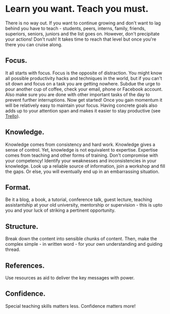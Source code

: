 # Learn you want. Teach you must.

There is no way out. If you want to continue growing and don't want to lag behind you have to teach - students, peers, interns, family, friends, superiors, seniors, juniors and the list goes on. However, don't precipitate your actions! Don't rush! It takes time to reach that level but once you're there you can cruise along.

## Focus.
It all starts with focus. Focus is the opposite of distraction. You might know all possible productivity hacks and techniques in the world, but if you can't sit down and focus on a task you are getting nowhere. Subdue the urge to pour another cup of coffee, check your email, phone or Facebook account. Also make sure you are done with other important tasks of the day to prevent further interruptions. Now get started! Once you gain momentum it will be relatively easy to maintain your focus. Having concrete goals also adds up to your attention span and makes it easier to stay productive (see [Trello](https://trello.com/)).
## Knowledge.
Knowledge comes from consistency and hard work. Knowledge gives a sense of control. Yet, knowledge is not equivalent to expertise. Expertise comes from teaching and other forms of training. Don't compromise with your competency! Identify your weaknesses and inconsistencies in your knowledge. Look up a reliable source of information, join a workshop and fill the gaps. Or else, you will eventually end up in an embarrassing situation.
## Format.
Be it a blog, a book, a tutorial, conference talk, guest lecture, teaching assistantship at your old university, mentorship or supervision - this is upto you and your luck of striking a pertinent opportunity.
## Structure.
Break down the content into sensible chunks of content. Then, make the complex simple - in written word - for your own understanding and guiding thread.
## References.
Use resources as aid to deliver the key messages with power.
## Confidence.
Special teaching skills matters less. Confidence matters more!
